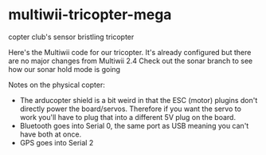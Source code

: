 # multiwii-tricopter-mega
copter club's sensor bristling tricopter

Here's the Multiwii code for our tricopter.
It's already configured but there are no major changes from Multiwii 2.4
Check out the sonar branch to see how our sonar hold mode is going

Notes on the physical copter: 
- The arducopter shield is a bit weird in that the ESC (motor) plugins don't directly power the board/servos. Therefore if you want the servo to work you'll have to plug that into a different 5V plug on the board.
- Bluetooth goes into Serial 0, the same port as USB meaning you can't have both at once.
- GPS goes into Serial 2
